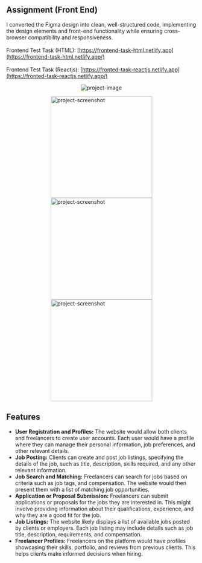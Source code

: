 ## Assignment (Front End)

I converted the Figma design into clean, well-structured code, implementing the design elements and front-end functionality while ensuring cross-browser compatibility and responsiveness.
<br/><br/>
Frontend Test Task (HTML): [https://frontend-task-html.netlify.app](https://frontend-task-html.netlify.app/)
<br/><br/>
Frontend Test Task (Reactjs): [https://fronted-task-reactjs.netlify.app](https://fronted-task-reactjs.netlify.app/)

<p align="center"><img src="https://i.ibb.co.com/vvWN6qx/Screenshot-4.png" alt="project-image"></p>
<div style="display: flex;flex-wrap: wrap;justify-content: center;align-items: center;">
  <img src="https://ibb.co.com/SNM0tC2" alt="project-screenshot" width="269">
  <img src="https://ibb.co.com/c88q3vq" alt="project-screenshot" width="269">
  <img src="https://ibb.co.com/0nP5P5d" alt="project-screenshot" width="269">
</div>
<p></p>

## Features
 - <b>User Registration and Profiles:</b> The website would allow both clients and freelancers to create user accounts. Each user would have a profile where they can manage their personal information, job preferences, and other relevant details.
 - <b>Job Posting:</b> Clients can create and post job listings, specifying the details of the job, such as title, description, skills required, and any other relevant information.
 - <b>Job Search and Matching:</b> Freelancers can search for jobs based on criteria such as job tags, and compensation. The website would then present them with a list of matching job opportunities.
 - <b>Application or Proposal Submission:</b> Freelancers can submit applications or proposals for the jobs they are interested in. This might involve providing information about their qualifications, experience, and why they are a good fit for the job.
 - <b>Job Listings:</b> The website likely displays a list of available jobs posted by clients or employers. Each job listing may include details such as job title, description, requirements, and compensation.
 - <b>Freelancer Profiles:</b> Freelancers on the platform would have profiles showcasing their skills, portfolio, and reviews from previous clients. This helps clients make informed decisions when hiring.
